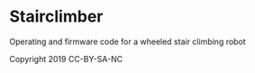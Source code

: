 # Stairclimber
Operating and firmware code for a wheeled stair climbing robot

Copyright 2019 CC-BY-SA-NC
